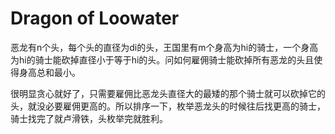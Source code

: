 # Dragon of Loowater

恶龙有n个头，每个头的直径为di的头，王国里有m个身高为hi的骑士，一个身高为hi的骑士能砍掉直径小于等于hi的头。问如何雇佣骑士能砍掉所有恶龙的头且使得身高总和最小。

很明显贪心就好了，只需要雇佣比恶龙头直径大的最矮的那个骑士就可以砍掉它的头，就没必要雇佣更高的。所以排序一下，枚举恶龙头的时候往后找更高的骑士，骑士找完了就卢滑铁，头枚举完就胜利。
